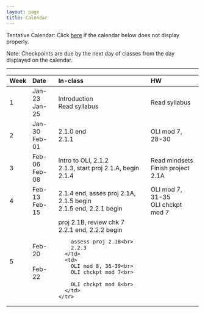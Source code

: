 ```yaml
---
layout: page
title: Calendar
---
```


Tentative Calendar: Click <a href="https://docs.google.com/spreadsheets/d/e/2PACX-1vT022VbHnMYaKa6TVzGOt__VheiVtcLL7lZKYuPL7Ehvj4lILXWH_irToqguH7JblreUjjV2p8p1ZOV/pubhtml?gid=0&single=true" target="_blank">here</a>
if the calendar below does not display properly. <br>

Note: Checkpoints are due by the next day of classes from the day displayed on the calendar.

-----

<table>
  <thead>
    <tr>
      <th align="left">Week</th>
      <th align="left">Date</th>
      <th align="left">In-class</th>
      <th align="left">HW</th>
    </tr>
  </thead>
  <tbody>
    <tr>
      <td>1</td>
      <td>
        Jan-23<br>
        Jan-25
      </td>
      <td>
        Introduction<br>
        Read syllabus
      </td>
      <td>
        Read syllabus
      </td>
    </tr>
    <tr>
      <td>2</td>
      <td>
        Jan-30<br>
        Feb-01
      </td>
      <td>
        2.1.0 end<br>
        2.1.1
      </td>
      <td>
        OLI mod 7, 28-30
      </td>
    </tr>
    <tr>
      <td>3</td>
      <td>
        Feb-06<br>
        Feb-08
      </td>
      <td>
        Intro to OLI, 2.1.2<br>
        2.1.3, start proj 2.1.A, begin 2.1.4
      </td>
      <td>
        Read mindsets<br>
        Finish project 2.1A
      </td>
    </tr>
    <tr>
      <td>4</td>
      <td>
        Feb-13<br>
        Feb-15
      </td>
      <td>
        2.1.4 end, asses proj 2.1A, 2.1.5 begin<br>
        2.1.5 end, 2.2.1 begin
      </td>
      <td>
        OLI mod 7, 31-35<br>
        OLI chckpt mod 7
      </td>
    </tr>
    <tr>
      <td>5</td>
      <td>
        Feb-20<br>
        <br>
        Feb-22
      </td>
      <td>
        proj 2.1B, review chk 7<br>
        2.2.1 end, 2.2.2 begin<br>

        assess proj 2.1B<br>
        2.2.3
      </td>
      <td>
        OLI mod 8, 36-39<br>
        OLI chckpt mod 7<br>

        OLI chckpt mod 8<br>
      </td>
    </tr>
  </tbody>
 </table>


